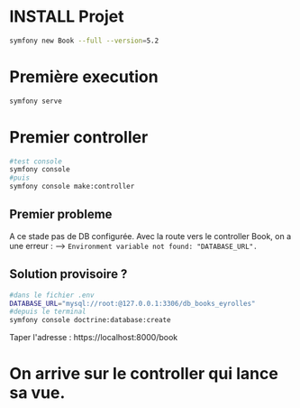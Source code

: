# INSTALL Projet

```bash
symfony new Book --full --version=5.2
```
# Première execution 

```bash
symfony serve
```

# Premier controller

```bash
#test console
symfony console
#puis
symfony console make:controller 
```

## Premier probleme
A ce stade pas de DB configurée. 
Avec la route vers le controller Book, on a une erreur :
--> `Environment variable not found: "DATABASE_URL".`
## Solution provisoire ?
```bash
#dans le fichier .env
DATABASE_URL="mysql://root:@127.0.0.1:3306/db_books_eyrolles"
#depuis le terminal
symfony console doctrine:database:create
```
Taper l'adresse : https://localhost:8000/book
# On arrive sur le controller qui lance sa vue.